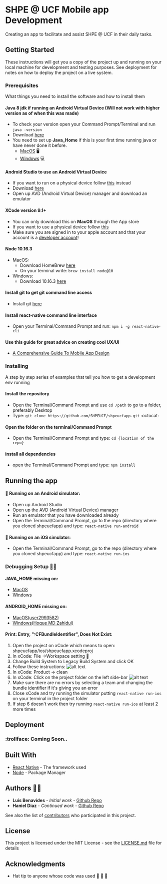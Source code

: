 # SHPE @ UCF Mobile app Development

Creating an app to facilitate and assist SHPE @ UCF in their daily tasks.

## Getting Started
These instructions will get you a copy of the project up and running on your local machine for development and testing purposes. See deployment for notes on how to deploy the project on a live system.

### Prerequisites
What things you need to install the software and how to install them

#### Java 8 jdk if running an Android Virtual Device (Will not work with higher version as of when this was made) 
* To check your version open your Command Prompt/Terminal and run `java -version`
* Download [here](https://www.oracle.com/technetwork/java/javase/downloads/jdk8-downloads-2133151.html)
* You need to set up **Java_Home** if this is your first time running java or have never done it before.
    * [MacOS](https://dalanzg.github.io/tips-tutorials/posts/2016/03/21/how-to-set-java_home-on-mac-os-x/) :desktop_computer:
    * [Windows](https://www.architectryan.com/2018/03/17/add-to-the-path-on-windows-10/) :computer:

#### Android Studio to use an Android Virtual Device
* If you want to run on a physical device follow [this](https://facebook.github.io/react-native/docs/running-on-device) instead
* Download [here](https://developer.android.com/studio)
* Open up AVD (Android Virtual Device) manager and download an emulator

#### XCode version 9.1+
* You can only download this on **MacOS** through the App store
* If you want to use a physical device follow [this](https://facebook.github.io/react-native/docs/running-on-device)
* Make sure you are signed in to your apple account and that your account is a [developer account](https://9to5mac.com/2016/03/27/how-to-create-free-apple-developer-account-sideload-apps/)!

#### Node 10.16.3
* MacOS:
   * Download HomeBrew [here](https://brew.sh/)
   * On your terminal write: `brew install node@10`
* Windows:
   * Download 10.16.3 [here](https://nodejs.org/en/)

#### Install git to get git command line access
* Install git [here](https://git-scm.com/downloads)

#### Install react-native command line interface
* Open your Terminal/Command Prompt and run: `npm i -g react-native-cli`

#### Use this guide for great advice on creating cool UX/UI

* [A Comprehensive Guide To Mobile App Design](https://www.smashingmagazine.com/2018/02/comprehensive-guide-to-mobile-app-design/)

### Installing
A step by step series of examples that tell you how to get a development env running

#### Install the repository
* Open the Terminal/Command Prompt and use `cd /path` to go to a folder, preferably Desktop
* Type: `git clone https://github.com/SHPEUCF/shpeucfapp.git` :octocat:

#### Open the folder on the terminal/Command Prompt
* Open the Terminal/Command Prompt and type: `cd {location of the repo}`

#### install all dependencies
* open the Terminal/Command Prompt and type: `npm install`

## Running the app
#### :robot: Running on an Android simulator:
* Open up Android Studio
* Open up the AVD (Android Virtual Device) manager
* Run an emulator that you have downloaded already
* Open the Terminal/Command Prompt, go to the repo (directory where you cloned shpeucfapp) and type: `react-native run-android`

#### :iphone: Running on an iOS simulator:
* Open the Terminal/Command Prompt, go to the repo (directory where you cloned shpeucfapp) and type: `react-native run-ios`

### Debugging Setup :man_technologist:
#### JAVA_HOME missing on:
* [MacOS](https://dalanzg.github.io/tips-tutorials/posts/2016/03/21/how-to-set-java_home-on-mac-os-x/)
* [Windows](https://docs.oracle.com/cd/E19182-01/820-7851/inst_cli_jdk_javahome_t/)

#### ANDROID_HOME missing on:
* [MacOS(user2993582)](https://stackoverflow.com/questions/19986214/setting-android-home-enviromental-variable-on-mac-os-x)
* [Windows(Hoque MD Zahidul)](https://stackoverflow.com/questions/27620262/sdk-location-not-found-define-location-with-sdk-dir-in-the-local-properties-fil)

#### Print: Entry, ":CFBundleIdentifier", Does Not Exist:
1. Open the project on xCode which means to open: shpeucfapp/ios/shpeucfapp.xcodeproj
2. In xCode: File ->Workspace setting :hammer:
3. Change Build System to Legacy Build System and click OK
4. Follow these instructions: 
![alt text](https://user-images.githubusercontent.com/2400215/45737941-92981200-bc08-11e8-80fc-978147db7a9a.png)
5. In xCode: Product -> clean
6. In xCode: Click on the project folder on the left side-bar
![alt text](https://i.imgur.com/t8v9oQy.png)
7. Make sure there are no errors by selecting a team and changing the bundle identifier if it's giving you an error
8. Close xCode and try running the simulator putting `react-native run-ios` on your terminal in the project folder
9. If step 6 doesn't work then try running `react-native run-ios` at least 2 more times

## Deployment
### :trollface: Coming Soon..

## Built With
* [React Native](https://facebook.github.io/react-native/) - The framework used
* [Node](https://nodejs.org/en/) - Package Manager

## Authors :man_technologist:
* **Luis Benavides** - *Initial work* - [Github Repo](https://github.com/luisbenan)
* **Haniel Diaz** - *Continued work* - [Github Repo](https://github.com/HanielDiaz)

See also the list of [contributors](https://github.com/SHPEUCF/shpeucfapp/graphs/contributors) who participated in this project.

## License
This project is licensed under the MIT License - see the [LICENSE.md](LICENSE.md) file for details

## Acknowledgments
* Hat tip to anyone whose code was used :tada: :tada: :tada:
